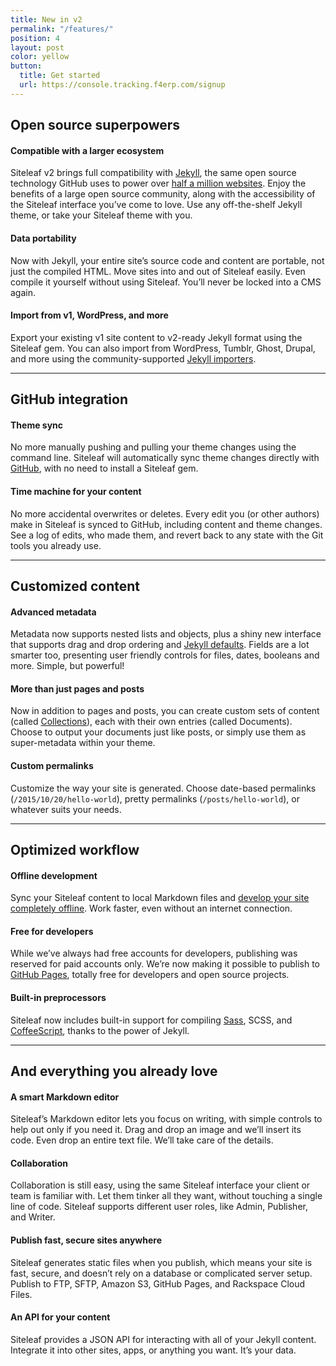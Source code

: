 ```yaml
---
title: New in v2
permalink: "/features/"
position: 4
layout: post
color: yellow
button:
  title: Get started
  url: https://console.tracking.f4erp.com/signup
---
```


## Open source superpowers

#### Compatible with a larger ecosystem

Siteleaf v2 brings full compatibility with [Jekyll](http://jekyllrb.com/),
the same open source technology GitHub uses to power over [half a million websites](https://github.com/blog/1992-eight-lessons-learned-hacking-on-github-pages-for-six-months).
Enjoy the benefits of a large open source community, along with the accessibility
of the Siteleaf interface you’ve come to love. Use any off-the-shelf Jekyll
theme, or take your Siteleaf theme with you.

#### Data portability

Now with Jekyll, your entire site’s source code
and content are portable, not just the compiled HTML. Move sites into and out
of Siteleaf easily. Even compile it yourself without using Siteleaf. You’ll
never be locked into a CMS again.

#### Import from v1, WordPress, and more

Export your existing v1 site content to v2-ready Jekyll format using the
Siteleaf gem. You can also import from WordPress, Tumblr, Ghost, Drupal, and
more using the community-supported [Jekyll importers](http://import.jekyllrb.com/).

---

## GitHub integration  

#### Theme sync

No more manually pushing and pulling your theme changes using the command
line. Siteleaf will automatically sync theme changes directly with [GitHub](http://github.com),
with no need to install a Siteleaf gem.

#### Time machine for your content

No more accidental overwrites or deletes. Every edit you (or other authors)
make in Siteleaf is synced to GitHub, including content and theme changes. See
a log of edits, who made them, and revert back to any state with the Git tools
you already use.

---

## Customized content 

#### Advanced metadata

Metadata now supports nested lists and objects, plus a shiny new interface
that supports drag and drop ordering and <a href="http://jekyllrb.com/docs/configuration/#front-matter-defaults">Jekyll
defaults</a>. Fields are a lot smarter too, presenting user friendly controls
for files, dates, booleans and more. Simple, but powerful!

#### More than just pages and posts

Now in addition to pages and posts, you can create custom sets of content
(called <a href="http://jekyllrb.com/docs/collections/">Collections</a>), each
with their own entries (called Documents). Choose to output your documents just
like posts, or simply use them as super-metadata within your theme.

#### Custom permalinks

Customize the way your site is generated. Choose date-based permalinks (`/2015/10/20/hello-world`),
pretty permalinks (`/posts/hello-world`), or whatever suits your needs.

---

## Optimized workflow

#### Offline development

Sync your Siteleaf content to local Markdown files and [develop your site
completely offline](http://jekyllrb.com/docs/usage/). Work faster, even without
an internet connection.

#### Free for developers

While we’ve always had free accounts for developers, publishing was reserved
for paid accounts only. We’re now making it possible to publish to [GitHub Pages](https://pages.github.com/),
totally free for developers and open source projects.

#### Built-in preprocessors

Siteleaf now includes built-in support for compiling [Sass](http://sass-lang.com/),
SCSS, and [CoffeeScript](http://coffeescript.org/), thanks to the power of Jekyll.

---

## And everything you already love

#### A smart Markdown editor

Siteleaf’s Markdown editor lets you focus on writing, with simple controls
to help out only if you need it. Drag and drop an image and we’ll insert its
code. Even drop an entire text file. We’ll take care of the details.

#### Collaboration

Collaboration is still easy, using the same Siteleaf interface your client
or team is familiar with. Let them tinker all they want, without touching a
single line of code. Siteleaf supports different user roles, like Admin, Publisher,
and Writer.

#### Publish fast, secure sites anywhere

Siteleaf generates static files when you publish, which means your site
is fast, secure, and doesn’t rely on a database or complicated server setup.
Publish to FTP, SFTP, Amazon S3, GitHub Pages, and Rackspace Cloud Files.

#### An API for your content

Siteleaf provides a JSON API for interacting with all of your Jekyll content.
Integrate it into other sites, apps, or anything you want. It’s your data.
